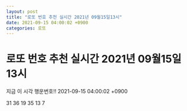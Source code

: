 ```yaml
---
layout: post
title: "로또 번호 추천 실시간 2021년 09월15일13시"
date: 2021-09-15 04:00:02 +0900
categories: 로또
---
```


# 로또 번호 추천 실시간 2021년 09월15일13시

지금 이 시각 행운번호!! 2021-09-15 04:00:02 +0900

 31  36  19  35  13  7 


